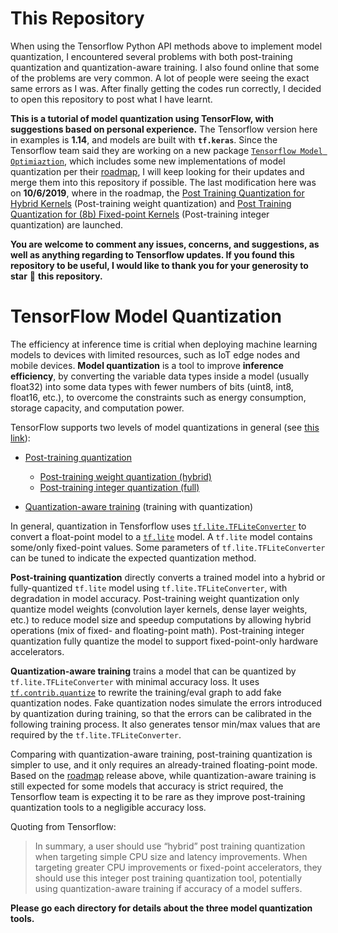 # This Repository

When using the Tensorflow Python API methods above to implement model quantization, I encountered several problems with both post-training quantization and quantization-aware training. I also found online that some of the problems are very common. A lot of people were seeing the exact same errors as I was. After finally getting the codes run correctly, I decided to open this repository to post what I have learnt.

**This is a tutorial of model quantization using TensorFlow, with suggestions based on personal experience.** The Tensorflow version here in examples is **1.14**, and models are built with **`tf.keras`**. Since the Tensorflow team said they are working on a new package [`Tensorflow Model Optimiaztion`](https://www.tensorflow.org/model_optimization), which includes some new implementations of model quantization per their [roadmap](https://www.tensorflow.org/model_optimization/guide/roadmap), I will keep looking for their updates and merge them into this repository if possible. The last modification here was on **10/6/2019**, where in the roadmap, the [Post Training Quantization for Hybrid Kernels](https://medium.com/tensorflow/introducing-the-model-optimization-toolkit-for-tensorflow-254aca1ba0a3) (Post-training weight quantization) and [Post Training Quantization for (8b) Fixed-point Kernels](https://medium.com/tensorflow/tensorflow-model-optimization-toolkit-post-training-integer-quantization-b4964a1ea9ba) (Post-training integer quantization) are launched.

**You are welcome to comment any issues, concerns, and suggestions, as well as anything regarding to Tensorflow updates. If you found this repository to be useful, I would like to thank you for your generosity to star** :star2: **this repository.**

# TensorFlow Model Quantization

The efficiency at inference time is critial when deploying machine learning models to devices with limited resources, such as IoT edge nodes and mobile devices. **Model quantization** is a tool to improve **inference efficiency**, by converting the variable data types inside a model (usually float32) into some data types with fewer numbers of bits (uint8, int8, float16, etc.), to overcome the constraints such as energy consumption, storage capacity, and computation power.

TensorFlow supports two levels of model quantizations in general (see [this link](https://www.tensorflow.org/lite/performance/model_optimization)):

- [Post-training quantization](https://www.tensorflow.org/lite/performance/post_training_quantization)
  - [Post-training weight quantization (hybrid)](https://www.tensorflow.org/lite/performance/post_training_quant)
  - [Post-training integer quantization (full)](https://www.tensorflow.org/lite/performance/post_training_integer_quant)

- [Quantization-aware training](https://github.com/tensorflow/tensorflow/tree/r1.14/tensorflow/contrib/quantize) (training with quantization)

In general, quantization in Tensforflow uses [`tf.lite.TFLiteConverter`](https://www.tensorflow.org/versions/r1.14/api_docs/python/tf/lite/TFLiteConverter) to convert a float-point model to a [`tf.lite`](https://www.tensorflow.org/versions/r1.14/api_docs/python/tf/lite) model. A `tf.lite` model contains some/only fixed-point values. Some parameters of `tf.lite.TFLiteConverter` can be tuned to indicate the expected quantization method.

**Post-training quantization** directly converts a trained model into a hybrid or fully-quantized `tf.lite` model using `tf.lite.TFLiteConverter`, with degradation in model accuracy. Post-training weight quantization only quantize model weights (convolution layer kernels, dense layer weights, etc.) to reduce model size and speedup computations by allowing hybrid operations (mix of fixed- and floating-point math). Post-training integer quantization fully quantize the model to support fixed-point-only hardware accelerators.

**Quantization-aware training** trains a model that can be quantized by `tf.lite.TFLiteConverter` with minimal accuracy loss. It uses [`tf.contrib.quantize`](https://www.tensorflow.org/versions/r1.14/api_docs/python/tf/contrib/quantize) to rewrite the training/eval graph to add fake quantization nodes. Fake quantization nodes simulate the errors introduced by quantization during training, so that the errors can be calibrated in the following training process. It also generates tensor min/max values that are required by the `tf.lite.TFLiteConverter`.

Comparing with quantization-aware training, post-training quantization is simpler to use, and it only requires an already-trained floating-point mode. Based on the [roadmap](https://www.tensorflow.org/model_optimization/guide/roadmap) release above, while quantization-aware training is still expected for some models that accuracy is strict required, the Tensorflow team is expecting it to be rare as they improve post-training quantization tools to a negligible accuracy loss.

Quoting from Tensorflow:

> In summary, a user should use “hybrid” post training quantization when targeting simple CPU size and latency improvements. When targeting greater CPU improvements or fixed-point accelerators, they should use this integer post training quantization tool, potentially using quantization-aware training if accuracy of a model suffers.

**Please go each directory for details about the three model quantization tools.**
